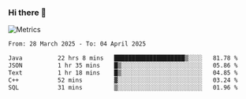 ### Hi there 👋

![Metrics](https://github.com/radoapx/radoapx/blob/main/github-metrics.svg)

<!--START_SECTION:waka-->

```txt
From: 28 March 2025 - To: 04 April 2025

Java          22 hrs 8 mins   ████████████████████▒░░░░   81.78 %
JSON          1 hr 35 mins    █▒░░░░░░░░░░░░░░░░░░░░░░░   05.86 %
Text          1 hr 18 mins    █▒░░░░░░░░░░░░░░░░░░░░░░░   04.85 %
C++           52 mins         ▓░░░░░░░░░░░░░░░░░░░░░░░░   03.24 %
SQL           31 mins         ▒░░░░░░░░░░░░░░░░░░░░░░░░   01.96 %
```

<!--END_SECTION:waka-->

<!--
**radoapx/radoapx** is a ✨ _special_ ✨ repository because its `README.md` (this file) appears on your GitHub profile.

Here are some ideas to get you started:

- 🔭 I’m currently working on ...
- 🌱 I’m currently learning ...
- 👯 I’m looking to collaborate on ...
- 🤔 I’m looking for help with ...
- 💬 Ask me about ...
- 📫 How to reach me: ...
- 😄 Pronouns: ...
- ⚡ Fun fact: ...
-->
